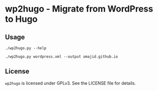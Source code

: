 # wp2hugo - Migrate from WordPress to Hugo

## Usage

``` shell
./wp2hugo.py --help

./wp2hugo.py wordpress.xml --output omajid.github.io
```

## License

`wp2hugo` is licensed under GPLv3. See the LICENSE file for details.
